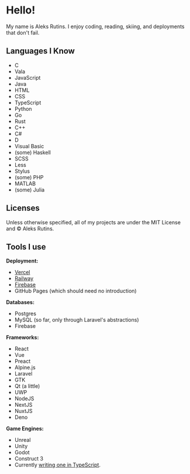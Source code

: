 # Hello!
My name is Aleks Rutins. I enjoy coding, reading, skiing, and deployments that don't fail.
## Languages I Know
- C
- Vala
- JavaScript
- Java
- HTML
- CSS
- TypeScript
- Python
- Go
- Rust
- C++
- C#
- D
- Visual Basic
- (some) Haskell
- SCSS
- Less
- Stylus
- (some) PHP
- MATLAB
- (some) Julia

## Licenses
Unless otherwise specified, all of my projects are under the MIT License and &copy; Aleks Rutins.

## Tools I use
**Deployment:**
- [Vercel](https://vercel.com)
- [Railway](https://railway.app)
- [Firebase](https://firebase.google.com)
- GitHub Pages (which should need no introduction)

**Databases:**
- Postgres
- MySQL (so far, only through Laravel's abstractions)
- Firebase

**Frameworks:**
- React
- Vue
- Preact
- Alpine.js
- Laravel
- GTK
- Qt (a little)
- UWP
- NodeJS
- NextJS
- NuxtJS
- Deno

**Game Engines:**
- Unreal
- Unity
- Godot
- Construct 3
- Currently [writing one in TypeScript](https://github.com/aleksrutins/platinum).

